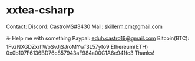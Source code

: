 # xxtea-csharp

Contact:
Discord: CastroMS#3430
Mail: skillerm.cm@gmail.com

☕ Help me with something
Paypal: eduh.castro19@gmail.com
Bitcoin(BTC): 1FvzNXGDZxrhWpSvJjSJroMYwf3L57yfo9
Ethereum(ETH) 0x0b107F6136BD76c857943aF984a00C1A6e941fc3
Thanks!
